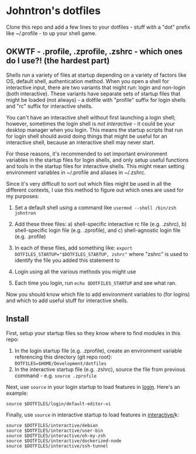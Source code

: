 # Johntron's dotfiles

Clone this repo and add a few lines to your dotfiles - stuff with a "dot" prefix like ~/.profile - to up your shell game.


## OKWTF - .profile, .zprofile, .zshrc - which ones do I use?! (the hardest part)

Shells run a variety of files at startup depending on a variety of factors like OS, default shell, authentication method. When you open a shell for interactive input, there are two variants that might run: login and non-login (both interactive). These variants have separate sets of startup files that might be loaded (not always) - a dotfile with "profile" suffix for login shells and "rc" suffix for interactive shells.

You can't have an interactive shell without first launching a login shell; however, sometimes the login shell is _not interactive_ - it could be your desktop manager when you login. This means the startup scripts that run for login shell should avoid doing things that might be useful for an interactive shell, because an interactive shell may never start.

For these reasons, it's recommended to set important environment variables in the startup files for login shells, and only setup useful functions and tools in the startup files for interactive shells. This might mean setting environment variables in ~/.profile and aliases in ~/.zshrc.

Since it's very difficult to sort out which files might be used in all the different contexts, I use this method to figure out which ones are used for my purposes:

1. Set a default shell using a command like `usermod --shell /bin/zsh johntron`
2. Add these three files: a) shell-specific interactive rc file (e.g. .zshrc), b) shell-specific login file (e.g. .zprofile), and c) shell-agnostic login file (e.g. .profile)
3. In each of these files, add something like: `export DOTFILES_STARTUP="$DOTFILES_STARTUP, zshrc"` where "zshrc" is used to identify the file you added this statement to

4. Login using all the various methods you might use
5. Each time you login, run `echo $DOTFILES_STARTUP` and see what ran.

Now you should know which file to add environment variables to (for logins) and which to add useful stuff for interactive shells.


## Install

First, setup your startup files so they know where to find modules in this repo:

1. In the login startup file (e.g. .zprofile), create an environment variable referencing this directory (git repo root): `DOTFILES=$HOME/Development/dotfiles`
2. In the interactive startup file (e.g. .zshrc), source the file from previous command - e.g. `source .zprofile`

Next, use `source` in your login startup to load features in [login](login/). Here's an example:

```
source $DOTFILES/login/default-editor-vi
```

Finally, use `source` in interactive startup to load features in [interactive/](interactive/)k:

```
source $DOTFILES/interactive/debian
source $DOTFILES/interactive/user-bin
source $DOTFILES/interactive/oh-my-zsh
source $DOTFILES/interactive/dockerized-node
source $DOTFILES/interactive/ssh-tunnel
```

